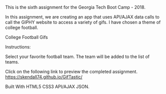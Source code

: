 This is the sixth assignment for the Georgia Tech Boot Camp - 2018.

In this assignment, we are creating an app that uses API/AJAX data calls to call the GIPHY website to access a variety of gifs.  I have chosen a theme of college football.  

College Football Gifs

Instructions:

Select your favorite football team.  The team will be added to the list of teams.  

Click on the following link to preview the completed assignment. https://skendall74.github.io/GifTastic/

Built With HTML5 CSS3 API/AJAX JSON. 
